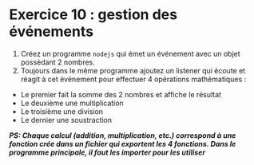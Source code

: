 # Exercice 10 : gestion des événements

1. Créez un programme `nodejs` qui émet un événement avec un objet possèdant 2 nombres.
2. Toujours dans le même programme ajoutez un listener qui écoute et réagit à cet événement pour effectuer 4 opérations mathématiques :
- Le premier fait la somme des 2 nombres et affiche le résultat
- Le deuxième une multiplication
- Le troisième une division
- Le dernier une soustraction

***PS: Chaque calcul (addition, multiplication, etc.) correspond à une fonction crée dans un fichier qui exportent les 4 fonctions.
Dans le programme principale, il faut les importer pour les utiliser*** 
